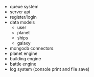 - queue system
- server api
- register/login
- data models
	- user
	- planet
	- ships
	- galaxy
- mongodb connectors
- planet engine
- building engine
- battle engine
- log system (console print and file save)
